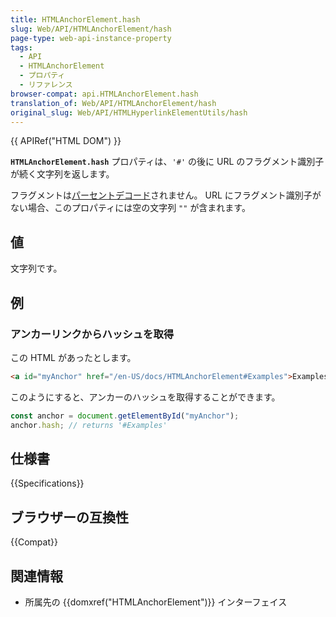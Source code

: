 ```yaml
---
title: HTMLAnchorElement.hash
slug: Web/API/HTMLAnchorElement/hash
page-type: web-api-instance-property
tags:
  - API
  - HTMLAnchorElement
  - プロパティ
  - リファレンス
browser-compat: api.HTMLAnchorElement.hash
translation_of: Web/API/HTMLAnchorElement/hash
original_slug: Web/API/HTMLHyperlinkElementUtils/hash
---
```

{{ APIRef("HTML DOM") }}

**`HTMLAnchorElement.hash`** プロパティは、`'#'` の後に URL のフラグメント識別子が続く文字列を返します。

フラグメントは[パーセントデコード](/ja/docs/Glossary/percent-encoding)されません。 URL にフラグメント識別子がない場合、このプロパティには空の文字列 `""` が含まれます。

## 値

文字列です。

## 例

### アンカーリンクからハッシュを取得

この HTML があったとします。

```html
<a id="myAnchor" href="/en-US/docs/HTMLAnchorElement#Examples">Examples</a>
```

このようにすると、アンカーのハッシュを取得することができます。

```js
const anchor = document.getElementById("myAnchor");
anchor.hash; // returns '#Examples'
```

## 仕様書

{{Specifications}}

## ブラウザーの互換性

{{Compat}}

## 関連情報

- 所属先の {{domxref("HTMLAnchorElement")}} インターフェイス
